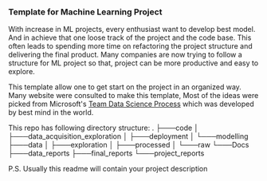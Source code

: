 ### Template for Machine Learning Project

With increase in ML projects, every enthusiast want to develop best model. And in achieve that one loose track of the project and the code base. This often leads to spending more time on refactoring the project structure and delivering the final product. Many companies are now trying to follow a structure for ML project so that, project can be more productive and easy to explore. 

This template allow one to get start on the project in an organized way. Many website were consulted to make this template, Most of the ideas were picked from Microsoft's [Team Data Science Process](https://docs.microsoft.com/en-us/azure/machine-learning/team-data-science-process/overview) which was developed by best mind in the world.

This repo has following directory structure:
.
├───code
│   ├───data_acquisition_exploration
│   ├───deployment
│   └───modelling
├───data
│   ├───exploration
│   ├───processed
│   └───raw
└───Docs
    ├───data_reports
        ├───final_reports
	    └───project_reports

P.S. Usually this readme will contain your project description
